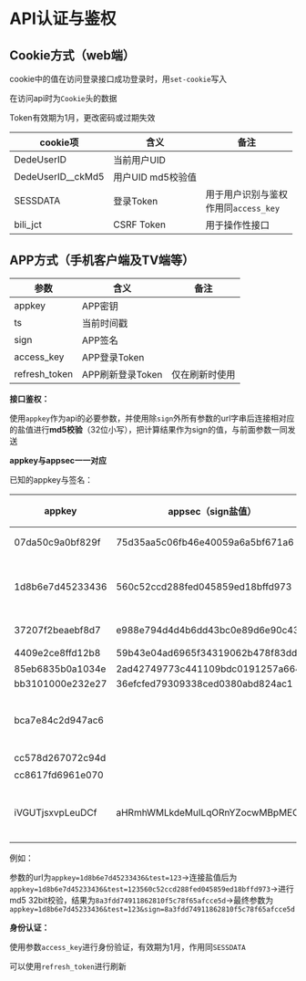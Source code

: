 # API认证与鉴权

## Cookie方式（web端）

cookie中的值在访问登录接口成功登录时，用`set-cookie`写入

在访问api时为`Cookie`头的数据

Token有效期为1月，更改密码或过期失效

| cookie项          | 含义              | 备注                                       |
| ----------------- | ----------------- | ------------------------------------------ |
| DedeUserID        | 当前用户UID       |                                            |
| DedeUserID__ckMd5 | 用户UID md5校验值 |                                            |
| SESSDATA          | 登录Token         | 用于用户识别与鉴权<br />作用同`access_key` |
| bili_jct          | CSRF Token        | 用于操作性接口                             |

## APP方式（手机客户端及TV端等）

| 参数          | 含义             | 备注           |
| ------------- | ---------------- | -------------- |
| appkey        | APP密钥          |                |
| ts            | 当前时间戳       |                |
| sign          | APP签名          |                |
| access_key    | APP登录Token     |                |
| refresh_token | APP刷新登录Token | 仅在刷新时使用 |

**接口鉴权：**

使用`appkey`作为api的必要参数，并使用除`sign`外所有参数的url字串后连接相对应的盐值进行**md5校验**（32位小写），把计算结果作为sign的值，与前面参数一同发送

**appkey与appsec一一对应**

已知的appkey与签名：

| appkey           | appsec（sign盐值）               | 来源         | 备注     |
| ---------------- | -------------------------------- | ------------ | -------- |
| 07da50c9a0bf829f | 75d35aa5c06fb46e40059a6a5bf671a6 | 安卓概念版   |          |
| 1d8b6e7d45233436 | 560c52ccd288fed045859ed18bffd973 | 安卓端       | 一般用途 |
| 37207f2beaebf8d7 | e988e794d4d4b6dd43bc0e89d6e90c43 | 安卓biliLink |          |
| 4409e2ce8ffd12b8 | 59b43e04ad6965f34319062b478f83dd | TV端         |          |
| 85eb6835b0a1034e | 2ad42749773c441109bdc0191257a664 |              |          |
| bb3101000e232e27 | 36efcfed79309338ced0380abd824ac1 |              |          |
| bca7e84c2d947ac6 |                                  | 安卓端       | 登录专用 |
| cc578d267072c94d |                                  | 轻视频       |          |
| cc8617fd6961e070 |                                  | 漫画         |          |
| iVGUTjsxvpLeuDCf | aHRmhWMLkdeMuILqORnYZocwMBpMEOdt | 安卓端       | 取流专用 |

例如：

参数的url为`appkey=1d8b6e7d45233436&test=123`->连接盐值后为`appkey=1d8b6e7d45233436&test=123560c52ccd288fed045859ed18bffd973`->进行md5 32bit校验，结果为`8a3fdd74911862810f5c78f65afcce5d`->最终参数为`appkey=1d8b6e7d45233436&test=123&sign=8a3fdd74911862810f5c78f65afcce5d`

**身份认证：**

使用参数` access_key `进行身份验证，有效期为1月，作用同`SESSDATA`

可以使用` refresh_token `进行刷新

